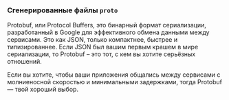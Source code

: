 ### Сгенерированные файлы `proto`

Protobuf, или Protocol Buffers, это бинарный формат сериализации, разработанный в Google для эффективного обмена данными между сервисами. Это как JSON, только компактнее, быстрее и типизированнее. Если JSON был вашим первым крашем в мире сериализации, то Protobuf – это тот, с кем вы хотите серьёзных отношений.

Если вы хотите, чтобы ваши приложения общались между сервисами с молниеносной скоростью и минимальными задержками, тогда Protobuf — твой хороший выбор.